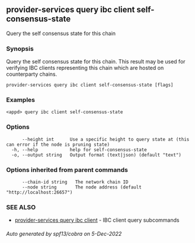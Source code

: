 ## provider-services query ibc client self-consensus-state

Query the self consensus state for this chain

### Synopsis

Query the self consensus state for this chain. This result may be used for verifying IBC clients representing this chain which are hosted on counterparty chains.

```
provider-services query ibc client self-consensus-state [flags]
```

### Examples

```
<appd> query ibc client self-consensus-state
```

### Options

```
      --height int      Use a specific height to query state at (this can error if the node is pruning state)
  -h, --help            help for self-consensus-state
  -o, --output string   Output format (text|json) (default "text")
```

### Options inherited from parent commands

```
      --chain-id string   The network chain ID
      --node string       The node address (default "http://localhost:26657")
```

### SEE ALSO

* [provider-services query ibc client](provider-services_query_ibc_client.md)	 - IBC client query subcommands

###### Auto generated by spf13/cobra on 5-Dec-2022
